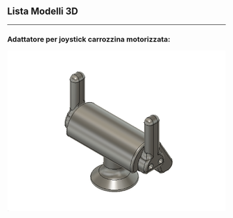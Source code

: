 
## Lista Modelli 3D

---
### Adattatore per joystick carrozzina motorizzata:

[![anteprima_adattatore_joystick|320x271,50%][adattatore_joystick]][file_adattatore_joystick]


[file_adattatore_joystick]: Adattatore_Joystick_rev_1.4.f3d?raw=true
[adattatore_joystick]: anteprime_presidi/adattatore_joystick.png

